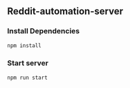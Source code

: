 ## Reddit-automation-server

### Install Dependencies

```bash
npm install
``` 
### Start server

  ```bash
  npm run start 
  ```
 
 